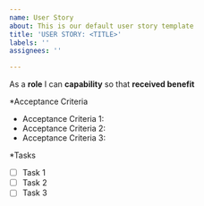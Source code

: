 ```yaml
---
name: User Story
about: This is our default user story template
title: 'USER STORY: <TITLE>'
labels: ''
assignees: ''

---
```


As a **role** I can **capability** so that **received benefit**

*Acceptance Criteria

- Acceptance Criteria 1:
- Acceptance Criteria 2:
- Acceptance Criteria 3:

*Tasks

- [ ] Task 1
- [ ] Task 2
- [ ] Task 3
